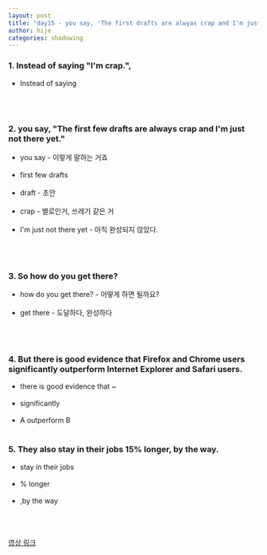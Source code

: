 ```yaml
---
layout: post
title: "day15 - you say, 'The first drafts are alwyas crap and I'm just not there yet.' "
author: hije
categories: shadowing
---
```

### 1. Instead of saying "I'm crap.",
* Instead of saying<br/><br/><br/><br/>

### 2. you say, "The first few drafts are always crap and I'm just not there yet."
* you say - 이렇게 말하는 거죠<br/><br/>
* first few drafts<br/><br/>
* draft - 초안<br/><br/>
* crap - 별로인거, 쓰레기 같은 거<br/><br/>
* I'm just not there yet - 아직 완성되지 않았다.<br/><br/><br/><br/>

### 3. So how do you get there?
* how do you get there? - 어떻게 하면 될까요?<br/><br/>
* get there - 도달하다, 완성하다<br/><br/><br/><br/>

### 4. But there is good evidence that Firefox and Chrome users significantly outperform Internet Explorer and Safari users.
* there is good evidence that ~<br/><br/>
* significantly<br/><br/>
* A outperform B<br/><br/>

### 5. They also stay in their jobs 15% longer, by the way.
* stay in their jobs<br/><br/>
* % longer<br/><br/>
* ,by the way<br/><br/><br/><br/>

[영상 링크](https://www.youtube.com/watch?v=y5K1kMx-sks&t=619s)
